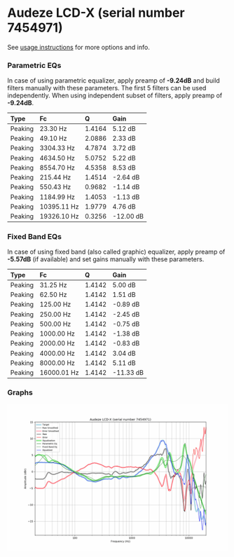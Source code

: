 # Audeze LCD-X (serial number 7454971)
See [usage instructions](https://github.com/jaakkopasanen/AutoEq#usage) for more options and info.

### Parametric EQs
In case of using parametric equalizer, apply preamp of **-9.24dB** and build filters manually
with these parameters. The first 5 filters can be used independently.
When using independent subset of filters, apply preamp of **-9.24dB**.

| Type    | Fc          |      Q | Gain      |
|:--------|:------------|:-------|:----------|
| Peaking | 23.30 Hz    | 1.4164 | 5.12 dB   |
| Peaking | 49.10 Hz    | 2.0886 | 2.33 dB   |
| Peaking | 3304.33 Hz  | 4.7874 | 3.72 dB   |
| Peaking | 4634.50 Hz  | 5.0752 | 5.22 dB   |
| Peaking | 8554.70 Hz  | 4.5358 | 8.53 dB   |
| Peaking | 215.44 Hz   | 1.4514 | -2.64 dB  |
| Peaking | 550.43 Hz   | 0.9682 | -1.14 dB  |
| Peaking | 1184.99 Hz  | 1.4053 | -1.13 dB  |
| Peaking | 10395.11 Hz | 1.9779 | 4.76 dB   |
| Peaking | 19326.10 Hz | 0.3256 | -12.00 dB |

### Fixed Band EQs
In case of using fixed band (also called graphic) equalizer, apply preamp of **-5.57dB**
(if available) and set gains manually with these parameters.

| Type    | Fc          |      Q | Gain      |
|:--------|:------------|:-------|:----------|
| Peaking | 31.25 Hz    | 1.4142 | 5.00 dB   |
| Peaking | 62.50 Hz    | 1.4142 | 1.51 dB   |
| Peaking | 125.00 Hz   | 1.4142 | -0.89 dB  |
| Peaking | 250.00 Hz   | 1.4142 | -2.45 dB  |
| Peaking | 500.00 Hz   | 1.4142 | -0.75 dB  |
| Peaking | 1000.00 Hz  | 1.4142 | -1.38 dB  |
| Peaking | 2000.00 Hz  | 1.4142 | -0.83 dB  |
| Peaking | 4000.00 Hz  | 1.4142 | 3.04 dB   |
| Peaking | 8000.00 Hz  | 1.4142 | 5.11 dB   |
| Peaking | 16000.01 Hz | 1.4142 | -11.33 dB |

### Graphs
![](./Audeze%20LCD-X%20(serial%20number%207454971).png)